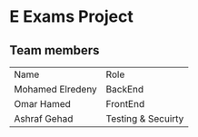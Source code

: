 <h1>E Exams Project</h1>

<h2> Team members</h2>

<table>
  <tr>
    <td>Name</td>
    <td>Role</td>
  </tr>  
  
  <tr>
    <td>Mohamed Elredeny</td>
    <td>BackEnd</td>
  </tr> 
  
  <tr>
    <td>Omar Hamed</td>
    <td>FrontEnd</td>
  </tr> 
  
  <tr>
    <td>Ashraf Gehad</td>
    <td>Testing & Secuirty</td>
  </tr> 
 </table>
<img src='' >
